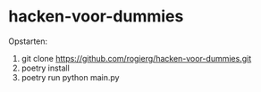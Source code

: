 # hacken-voor-dummies

Opstarten:
1. git clone https://github.com/rogierg/hacken-voor-dummies.git
2. poetry install
3. poetry run python main.py
